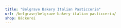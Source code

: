 ```yaml
---
title: "Belgrave Bakery Italian Pasticceria"
url: /belgrave/belgrave-bakery-italian-pasticceria/
shop: Bäckerei
---
```

